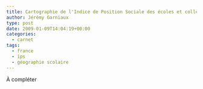 ```yaml
---
title: Cartographie de l'Indice de Position Sociale des écoles et collèges de France
author: Jérémy Garniaux
type: post
date: 2009-01-09T14:04:19+00:00
categories:
  - carnet
tags:
  - france
  - ips
  - géographie scolaire
---
```


À compléter